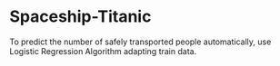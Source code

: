 # Spaceship-Titanic
To predict the number of safely transported people automatically, use Logistic Regression Algorithm adapting train data.
